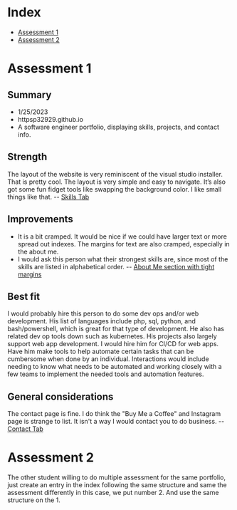# Index
- [Assessment 1](#assessment-1)
- [Assessment 2](#assessment-2)

# Assessment 1
## Summary

- 1/25/2023
- httpsp32929.github.io
- A software engineer portfolio, displaying skills, projects, and contact info.

## Strength
The layout of the website is very reminiscent of the visual studio installer. That is pretty cool. The layout is very simple and easy to navigate. It’s also got some fun fidget tools like swapping the background color. I like small things like that. 
-- [Skills Tab](https://imgur.com/ZL6VEtj)

## Improvements
- It is a bit cramped. It would be nice if we could have larger text or more spread out indexes. The margins for text are also cramped, especially in the about me.
- I would ask this person what their strongest skills are, since most of the skills are listed in alphabetical order.
-- [About Me section with tight margins](https://imgur.com/a/yRA5JUt)

## Best fit
I would probably hire this person to do some dev ops and/or web development. His list of languages include php, sql, python, and bash/powershell, which is great for that type of development. He also has related dev op tools down such as kubernetes. His projects also largely support web app development. I would hire him for CI/CD for web apps. Have him make tools to help automate certain tasks that can be cumbersome when done by an individual. Interactions would include needing to know what needs to be automated and working closely with a few teams to implement the needed tools and automation features.

## General considerations
The contact page is fine. I do think the "Buy Me a Coffee" and Instagram page is strange to list. It isn't a way I would contact you to do business.
-- [Contact Tab](https://imgur.com/a/nhFepZw)

# Assessment 2
The other student willing to do multiple assessment for the same portfolio, just create an entry in the index following the same structure and same the assessment differently in this case, we put number 2. And use the same structure on the 1.